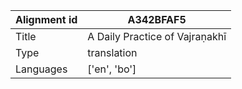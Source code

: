 |Alignment id | A342BFAF5
| --- | --- 
|Title | A Daily Practice of Vajraṇakhī 
|Type | translation
|Languages | ['en', 'bo']